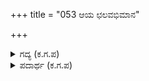 +++
title = "053 ಆಯ ಛಲವಭಿಮಾನ"

+++

<details><summary>ಗದ್ಯ (ಕ.ಗ.ಪ) </summary>

53. ಆಯ, ಛಲ, ಅಭಿಮಾನ ಹೋದರೂ ಹೋಗಲಿ. ಈ ದೇಹವನ್ನು ರಕ್ಷಿಸಿಕೊಳ್ಳಬೇಕೆನ್ನುವುದಾದರೆ ರಾಜರುಗಳ ಬಾಯ ತಂಬುಲವನ್ನು ತಿಂದು ಈ ಬೆಂದ ಬಸಿರುಗಳನ್ನು ಕಾಪಾಡಿಕೊಳ್ಳುತ್ತೇವೆ. ಕ್ಷತ್ರಿಯನಿಗೆ ಆಯ, ಛಲಗಳು ಚಂದ್ರ, ನಕ್ಷತ್ರಗಳಿರುವವರೆಗೂ ಇರುವಂತಹವೆಂದೂ ಈ ದೇಹ ಅಶಾಶ್ವತವಾದುದೆಂದೂ ಹೇಳುವಂತಿದ್ದರೆ ಈ ದೇಹತ್ಯಾಗಕ್ಕೆ ಸಹಾಯ ಇದ್ದೇ ಇದೆಯಲ್ಲಾ ಕಾಲಕೂಟದ ಕಠೋರ ನದಿ !
</details>

<details><summary>ಪದಾರ್ಥ (ಕ.ಗ.ಪ) </summary>

ಆಚಂದ್ರತಾರಕ-ಚಂದ್ರ ನಕ್ಷತ್ರಗಳಿರುವಷ್ಟು ಕಾಲ  
ಅಧ್ರುವ - ಶಾಶ್ವತವಲ್ಲದ್ದು
</details>
